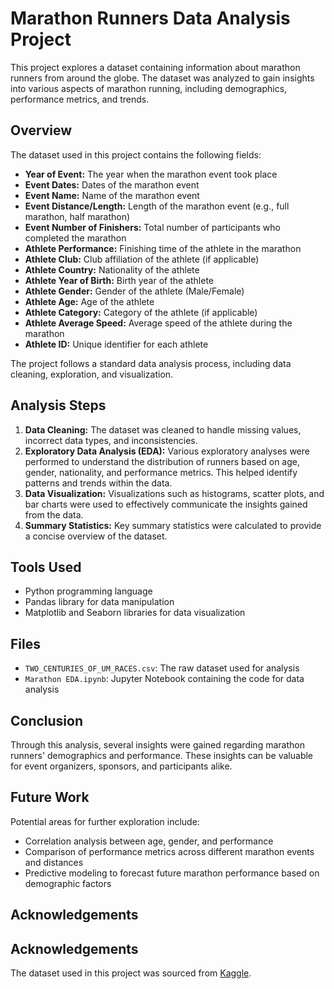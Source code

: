 # Marathon Runners Data Analysis Project

This project explores a dataset containing information about marathon runners from around the globe. The dataset was analyzed to gain insights into various aspects of marathon running, including demographics, performance metrics, and trends.

## Overview

The dataset used in this project contains the following fields:

- **Year of Event:** The year when the marathon event took place
- **Event Dates:** Dates of the marathon event
- **Event Name:** Name of the marathon event
- **Event Distance/Length:** Length of the marathon event (e.g., full marathon, half marathon)
- **Event Number of Finishers:** Total number of participants who completed the marathon
- **Athlete Performance:** Finishing time of the athlete in the marathon
- **Athlete Club:** Club affiliation of the athlete (if applicable)
- **Athlete Country:** Nationality of the athlete
- **Athlete Year of Birth:** Birth year of the athlete
- **Athlete Gender:** Gender of the athlete (Male/Female)
- **Athlete Age:** Age of the athlete
- **Athlete Category:** Category of the athlete (if applicable)
- **Athlete Average Speed:** Average speed of the athlete during the marathon
- **Athlete ID:** Unique identifier for each athlete

The project follows a standard data analysis process, including data cleaning, exploration, and visualization.

## Analysis Steps

1. **Data Cleaning:** The dataset was cleaned to handle missing values, incorrect data types, and inconsistencies.
2. **Exploratory Data Analysis (EDA):** Various exploratory analyses were performed to understand the distribution of runners based on age, gender, nationality, and performance metrics. This helped identify patterns and trends within the data.
3. **Data Visualization:** Visualizations such as histograms, scatter plots, and bar charts were used to effectively communicate the insights gained from the data.
4. **Summary Statistics:** Key summary statistics were calculated to provide a concise overview of the dataset.

## Tools Used

- Python programming language
- Pandas library for data manipulation
- Matplotlib and Seaborn libraries for data visualization

## Files

- `TWO_CENTURIES_OF_UM_RACES.csv`: The raw dataset used for analysis
- `Marathon EDA.ipynb`: Jupyter Notebook containing the code for data analysis

## Conclusion

Through this analysis, several insights were gained regarding marathon runners' demographics and performance. These insights can be valuable for event organizers, sponsors, and participants alike.

## Future Work

Potential areas for further exploration include:

- Correlation analysis between age, gender, and performance
- Comparison of performance metrics across different marathon events and distances
- Predictive modeling to forecast future marathon performance based on demographic factors

## Acknowledgements

## Acknowledgements

The dataset used in this project was sourced from [Kaggle](https://www.kaggle.com/datasets/aiaiaidavid/the-big-dataset-of-ultra-marathon-running/download?datasetVersionNumber=2).

